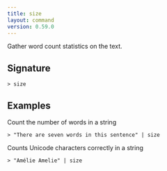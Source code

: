 ```yaml
---
title: size
layout: command
version: 0.59.0
---
```


Gather word count statistics on the text.

## Signature

```> size ```

## Examples

Count the number of words in a string
```shell
> "There are seven words in this sentence" | size
```

Counts Unicode characters correctly in a string
```shell
> "Amélie Amelie" | size
```

